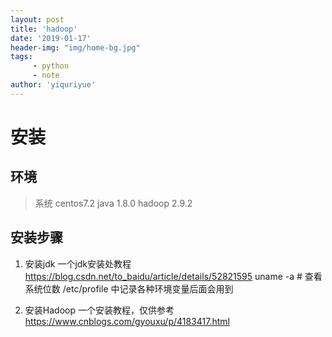 ```yaml
---
layout: post
title: 'hadoop'
date: '2019-01-17'
header-img: "img/home-bg.jpg"
tags:
     - python
     - note
author: 'yiquriyue'
---
```


# 安装
## 环境
> 系统 centos7.2
> java 1.8.0
> hadoop 2.9.2

## 安装步骤

1. 安装jdk
一个jdk安装处教程
https://blog.csdn.net/to_baidu/article/details/52821595
uname -a # 查看系统位数
/etc/profile 中记录各种环境变量后面会用到

2. 安装Hadoop
一个安装教程，仅供参考
https://www.cnblogs.com/gyouxu/p/4183417.html